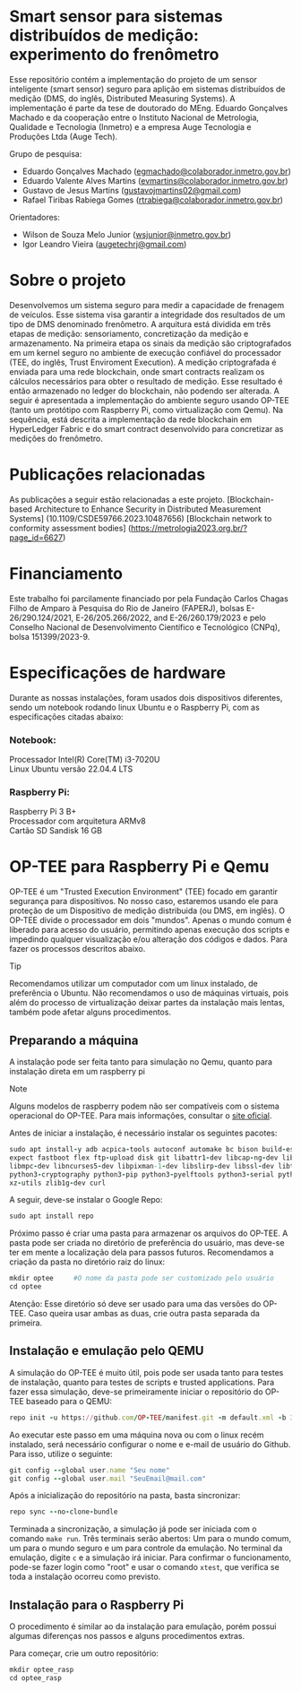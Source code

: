 # Smart sensor para sistemas distribuídos de medição: experimento do frenômetro
Esse repositório contém a implementação do projeto de um sensor inteligente (smart sensor) seguro para aplição em sistemas distribuídos de medição (DMS, do inglês, Distributed Measuring Systems). A implementação é parte da tese de doutorado do MEng. Eduardo Gonçalves Machado e da cooperação entre o Instituto Nacional de Metrologia, Qualidade e Tecnologia (Inmetro) e a empresa Auge Tecnologia e Produções Ltda (Auge Tech).

Grupo de pesquisa:
* Eduardo Gonçalves Machado (egmachado@colaborador.inmetro.gov.br)
* Eduardo Valente Alves Martins (evmartins@colaborador.inmetro.gov.br)
* Gustavo de Jesus Martins (gustavojmartins02@gmail.com)
* Rafael Tiribas Rabiega Gomes (rtrabiega@colaborador.inmetro.gov.br)

Orientadores:
* Wilson de Souza Melo Junior (wsjunior@inmetro.gov.br)
* Igor Leandro Vieira (augetechrj@gmail.com)

# Sobre o projeto
Desenvolvemos um sistema seguro para medir a capacidade de frenagem de veículos. Esse sistema visa garantir a integridade dos resultados de um tipo de DMS denominado frenômetro. A arquitura está dividida em três etapas de medição: sensoriamento, concretização da medição e armazenamento. Na primeira etapa os sinais da medição são criptografados em um kernel seguro no ambiente de execução confiável do processador (TEE, do inglês, Trust Enviroment Execution). A medição criptografada é enviada para uma rede blockchain, onde smart contracts realizam os cálculos necessários para obter o resultado de medição. Esse resultado é então armazenado no ledger do blockchain, não podendo ser alterada. A seguir é apresentada a implementação do ambiente seguro usando OP-TEE (tanto um protótipo com Raspberry Pi, como virtualização com Qemu). Na sequência, está descrita a implementação da rede blockchain em HyperLedger Fabric e do smart contract desenvolvido para concretizar as medições do frenômetro.

# Publicações relacionadas
As publicações a seguir estão relacionadas a este projeto.
[Blockchain-based Architecture to Enhance Security in Distributed Measurement Systems] (10.1109/CSDE59766.2023.10487656)
[Blockchain network to conformity assessment bodies] (https://metrologia2023.org.br/?page_id=6627)

# Financiamento
Este trabalho foi parcilamente financiado por pela Fundação Carlos Chagas Filho de Amparo à Pesquisa do Rio de Janeiro (FAPERJ), bolsas E-26/290.124/2021, E-26/205.266/2022, and E-26/260.179/2023 e pelo Conselho Nacional de Desenvolvimento Científico e Tecnológico (CNPq), bolsa 151399/2023-9.

# Especificações de hardware
Durante as nossas instalações, foram usados dois dispositivos diferentes, sendo um notebook rodando linux Ubuntu e o Raspberry Pi, com as especificações citadas abaixo:
### Notebook:
Processador Intel(R) Core(TM) i3-7020U<br>
Linux Ubuntu versão 22.04.4 LTS

### Raspberry Pi:
Raspberry Pi 3 B+<br>
Processador com arquitetura ARMv8<br>
Cartão SD Sandisk 16 GB

# OP-TEE para Raspberry Pi e Qemu
OP-TEE é um "Trusted Execution Environment" (TEE) focado em garantir segurança para dispositivos. No nosso caso, estaremos usando ele para proteção de um Dispositivo de medição distribuida (ou DMS, em inglês). O OP-TEE divide o processador em dois "mundos". Apenas o mundo comum é liberado para acesso do usuário, permitindo apenas execução dos scripts e impedindo qualquer visualização e/ou alteração dos códigos e dados. Para fazer os processos descritos abaixo.
>[!TIP]
>Recomendamos utilizar um computador com um linux instalado, de preferência o Ubuntu. Não recomendamos o uso de máquinas virtuais, pois além do processo de virtualização deixar partes da instalação mais lentas, também pode afetar alguns procedimentos.

## Preparando a máquina
A instalação pode ser feita tanto para simulação no Qemu, quanto para instalação direta em um raspberry pi
>[!NOTE]
>Alguns modelos de raspberry podem não ser compatíveis com o sistema operacional do OP-TEE. Para mais informações, consultar o [site oficial](https://optee.readthedocs.io/en/latest/building/devices/rpi3.html#what-versions-of-raspberry-pi-will-work).

Antes de iniciar a instalação, é necessário instalar os seguintes pacotes:
```ruby
sudo apt install-y adb acpica-tools autoconf automake bc bison build-essential ccache cpio cscope curl device-tree-compiler e2tools\
expect fastboot flex ftp-upload disk git libattr1-dev libcap-ng-dev libfdt-dev libftdi-dev libglib2.0-dev libgmp3-dev libhidapi-dev\
libmpc-dev libncurses5-dev libpixman-1-dev libslirp-dev libssl-dev libtool libusb-1.0-0-dev make mtools netcat ninja-build\
python3-cryptography python3-pip python3-pyelftools python3-serial python-is-python3 rsync swig unzip uuid-dev wget xdg-utils xterm\
xz-utils zlib1g-dev curl
```
A seguir, deve-se instalar o Google Repo:
```ruby
sudo apt install repo
```
Próximo passo é criar uma pasta para armazenar os arquivos do OP-TEE. A pasta pode ser criada no diretório de preferência do usuário, mas deve-se ter em mente a localização dela para passos futuros.
Recomendamos a criação da pasta no diretório raiz do linux:
```ruby
mkdir optee     #O nome da pasta pode ser customizado pelo usuário
cd optee 
```
Atenção: Esse diretório só deve ser usado para uma das versões do OP-TEE. Caso queira usar ambas as duas, crie outra pasta separada da primeira.
## Instalação e emulação pelo QEMU
A simulação do OP-TEE é muito útil, pois pode ser usada tanto para testes de instalação, quanto para testes de scripts e trusted applications. Para fazer essa simulação, deve-se primeiramente iniciar o repositório do OP-TEE baseado para o QEMU:
```ruby
repo init -u https://github.com/OP-TEE/manifest.git -m default.xml -b 3.19.0
```
Ao executar este passo em uma máquina nova ou com o linux recém instalado, será necessário configurar o nome e e-mail de usuário do Github. Para isso, utilize o seguinte:
```ruby
git config --global user.name "Seu nome"
git config --global user.mail "SeuEmail@mail.com"
```
Após a inicialização do repositório na pasta, basta sincronizar:
```ruby
repo sync --no-clone-bundle
```
Terminada a sincronização, a simulação já pode ser iniciada com o comando `make run`. Três terminais serão abertos: Um para o mundo comum, um para o mundo seguro e um para controle da emulação. No terminal da emulação, digite `c` e a simulação irá iniciar. Para confirmar o funcionamento, pode-se fazer login como "root" e usar o comando `xtest`, que verifica se toda a instalação ocorreu como previsto.

## Instalação para o Raspberry Pi
O procedimento é similar ao da instalação para emulação, porém possui algumas diferenças nos passos e alguns procedimentos extras.

Para começar, crie um outro repositório:
```ruby
mkdir optee_rasp
cd optee_rasp
```

